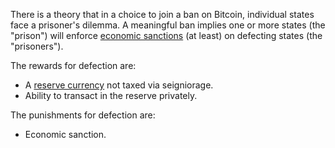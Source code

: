 There is a theory that in a choice to join a ban on Bitcoin, individual states face a prisoner's dilemma. A meaningful ban implies one or more states (the "prison") will enforce [economic sanctions](https://www.cfr.org/backgrounder/what-are-economic-sanctions) (at least) on defecting states (the "prisoners").

The rewards for defection are:
* A [reserve currency]() not taxed via seigniorage.
* Ability to transact in the reserve privately.

The punishments for defection are:
* Economic sanction.
